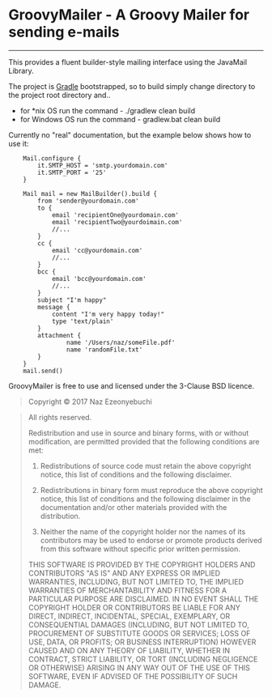 # GroovyMailer - A Groovy Mailer for sending e-mails 
-------------------

This provides a fluent builder-style mailing interface using the JavaMail Library.

The project is [Gradle](https://gradle.org/getting-started/using-a-build) bootstrapped, so to build simply change directory to the project root directory and..
*	for *nix OS run the command - ./gradlew clean build
* 	for Windows OS run the command - gradlew.bat clean build
   
Currently no "real" documentation, but the example below shows how to use it:

		Mail.configure {
			it.SMTP_HOST = 'smtp.yourdomain.com'
			it.SMTP_PORT = '25'
		}
		
		Mail mail = new MailBuilder().build {
			from 'sender@yourdomain.com'
			to {
				email 'recipientOne@yourdomain.com'
				email 'recipientTwo@yourdoimain.com'
				//...
			}
			cc {
				email 'cc@yourdomain.com'
				//...
			}
			bcc { 
				email 'bcc@yourdomain.com' 
				//...
			}
			subject "I'm happy"
			message {
				content "I'm very happy today!"
				type 'text/plain'
			}
			attachment {
					name '/Users/naz/someFile.pdf'
					name 'randomFile.txt'
			}
		}
		mail.send()



GroovyMailer is free to use and licensed under the 3-Clause BSD licence.

> Copyright &copy; 2017 Naz Ezeonyebuchi

> All rights reserved.
>
> Redistribution and use in source and binary forms, with or without modification,
> are permitted provided that the following conditions are met:
>
> 1. Redistributions of source code must retain the above copyright notice, this
> list of conditions and the following disclaimer.
>
> 2. Redistributions in binary form must reproduce the above copyright notice,
> this list of conditions and the following disclaimer in the documentation and/or
> other materials provided with the distribution.
>
> 3. Neither the name of the copyright holder nor the names of its contributors 
> may be used to endorse or promote products derived from this software without
> specific prior written permission.
>
> THIS SOFTWARE IS PROVIDED BY THE COPYRIGHT HOLDERS AND CONTRIBUTORS "AS IS" AND ANY
> EXPRESS OR IMPLIED WARRANTIES, INCLUDING, BUT NOT LIMITED TO, THE IMPLIED WARRANTIES
> OF MERCHANTABILITY AND FITNESS FOR A PARTICULAR PURPOSE ARE DISCLAIMED. IN NO EVENT
> SHALL THE COPYRIGHT HOLDER OR CONTRIBUTORS BE LIABLE FOR ANY DIRECT, INDIRECT, INCIDENTAL,
> SPECIAL, EXEMPLARY, OR CONSEQUENTIAL DAMAGES (INCLUDING, BUT NOT LIMITED TO, PROCUREMENT
> OF SUBSTITUTE GOODS OR SERVICES; LOSS OF USE, DATA, OR PROFITS; OR BUSINESS INTERRUPTION)
> HOWEVER CAUSED AND ON ANY THEORY OF LIABILITY, WHETHER IN CONTRACT, STRICT LIABILITY, OR
> TORT (INCLUDING NEGLIGENCE OR OTHERWISE) ARISING IN ANY WAY OUT OF THE USE OF THIS SOFTWARE,
> EVEN IF ADVISED OF THE POSSIBILITY OF SUCH DAMAGE.